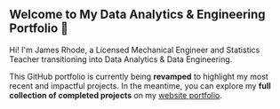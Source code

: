 ## Welcome to My Data Analytics & Engineering Portfolio 👋

Hi! I'm James Rhode, a Licensed Mechanical Engineer and Statistics Teacher transitioning into Data Analytics & Data Engineering. 

This GitHub portfolio is currently being **revamped** to highlight my most recent and impactful projects. In the meantime, you can explore my **full collection of completed projects** on my [website portfolio](https://65e3009c5d7a4.site123.me/).

